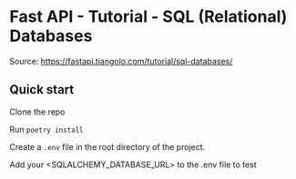 # Fast API - Tutorial - SQL (Relational) Databases

Source: https://fastapi.tiangolo.com/tutorial/sql-databases/

## Quick start

Clone the repo

Run `poetry install`

Create a `.env` file in the root directory of the project.

Add your <SQLALCHEMY_DATABASE_URL> to the .env file to test